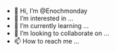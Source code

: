 - 👋 Hi, I’m @Enochmonday
- 👀 I’m interested in ...
- 🌱 I’m currently learning ...
- 💞️ I’m looking to collaborate on ...
- 📫 How to reach me ...

<!---
Enochmonday/Enochmonday is a ✨ special ✨ repository because its `README.md` (this file) appears on your GitHub profile.
You can click the Preview link to take a look at your changes.
--->
